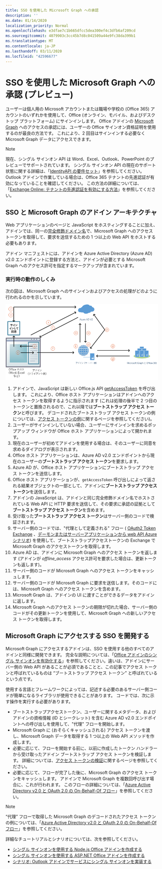 ```yaml
---
title: SSO を使用した Microsoft Graph への承認
description: ''
ms.date: 01/14/2020
localization_priority: Normal
ms.openlocfilehash: e3dfae7c1b665dfcc5dea300ef4c3dfb6af209cd
ms.sourcegitcommit: 4079903c3cc45b7d8c041509a44e9fc38da399b1
ms.translationtype: MT
ms.contentlocale: ja-JP
ms.lasthandoff: 03/11/2020
ms.locfileid: "42596677"
---
```

# <a name="authorize-to-microsoft-graph-with-sso-preview"></a>SSO を使用した Microsoft Graph への承認 (プレビュー)

ユーザーは個人用の Microsoft アカウントまたは職場や学校の (Office 365) アカウントのいずれかを使用して、Office (オンライン、モバイル、およびデスクトップ プラットフォーム) にサインインします。 Office アドインの [Microsoft Graph](https://developer.microsoft.com/graph/docs) へのアクセスの承認には、ユーザーの Office サインオン資格証明を使用するのが最良の方法です。 これにより、2 回目はサインインする必要なく Microsoft Graph データにアクセスできます。 

> [!NOTE]
> 現在、シングル サインオン API は Word、Excel、Outlook、PowerPoint のプレビューでサポートされています。 シングル サインオン API の現在のサポート状態に関する詳細は、「[IdentityAPI の要件セット](../reference/requirement-sets/identity-api-requirement-sets.md)」を参照してください。 Outlook アドインで作業している場合は、Office 365 テナントの先進認証が有効になっていることを確認してください。 この方法の詳細については、「[Exchange Online: テナントの先進認証を有効にする方法](https://social.technet.microsoft.com/wiki/contents/articles/32711.exchange-online-how-to-enable-your-tenant-for-modern-authentication.aspx)」を参照してください。

## <a name="add-in-architecture-for-sso-and-microsoft-graph"></a>SSO と Microsoft Graph のアドイン アーキテクチャ

Web アプリケーションのページと JavaScript をホスティングすることに加え、アドインでは、同一の[完全修飾ドメイン名](/windows/desktop/DNS/f-gly#_dns_fully_qualified_domain_name_fqdn__gly)で、Microsoft Graph へのアクセス トークンを取得して、要求を送信するための 1 つ以上の Web API をホストする必要もあります。

アドイン マニフェストには、アドインを Azure Active Directory (Azure AD) v2.0 エンドポイントに登録する方法と、アドインが必要とする Microsoft Graph へのアクセス許可を指定するマークアップが含まれています。

### <a name="how-it-works-at-runtime"></a>実行時の動作のしくみ

次の図は、Microsoft Graph へのサインインおよびアクセスの処理がどのように行われるのかを示しています。

![SSO プロセスを示す図](../images/sso-access-to-microsoft-graph.png)

1. アドインで、JavaScript は新しい Office.js API [getAccessToken](/javascript/api/office-runtime/officeruntime.auth#getaccesstoken-options-) を呼び出します。 これにより、Office ホスト アプリケーションはアドインへのアクセス トークンを取得するように指示されます  (これは処理の後半で 2 つ目のトークンと置換されるので、これ以降では**ブートストラップ アクセス トークン**と呼びます。 デコードされたブートストラップ アクセス トークンの例については、[アクセス トークンの例](sso-in-office-add-ins.md#example-access-token)に関するページを参照してください)。
2. ユーザーがサインインしていない場合、ユーザーにサインインを求めるポップアップ ウィンドウが Office ホスト アプリケーションによって開かれます。
3. 現在のユーザーが初めてアドインを使用する場合は、そのユーザーに同意を求めるダイアログが表示されます。
4. Office ホスト アプリケーションは、Azure AD v2.0 エンドポイントから現在のユーザーの**ブートストラップ アクセス トークン**を要求します。
5. Azure AD が、Office ホスト アプリケーションにブートストラップ アクセス トークンを送信します。
6. Office ホスト アプリケーションが、`getAccessToken` 呼び出しによって返される結果オブジェクトの一部として、アドインに**ブートストラップ アクセス トークン**を送信します。
7. アドインの JavaScript は、アドインと同じ完全修飾ドメイン名でホストされている Web API に HTTP 要求を送信して、その要求に承認の証拠として**ブートストラップ アクセス トークン**を含めます。
8. 受け取った**ブートストラップ アクセス トークン**はサーバー側のコードで検証されます。
9. サーバー側のコードでは、"代理として定義される" フロー ( [OAuth2 Token Exchange](https://tools.ietf.org/html/draft-ietf-oauth-token-exchange-02) 、[デーモンまたはサーバーアプリケーションから web API Azure シナリオ](/azure/active-directory/develop/active-directory-authentication-scenarios)) を使用して、ブートストラップアクセストークンの Exchange で Microsoft Graph のアクセストークンを取得します。
10. Azure AD は、アドインに Microsoft Graph へのアクセス トークンを返します (アドインが *offline_access* アクセス許可を要求した場合は、更新トークンも返します)。
11. サーバー側のコードが Microsoft Graph へのアクセス トークンをキャッシュします。
12. サーバー側のコードが Microsoft Graph に要求を送信します。そのコードには、Microsoft Graph へのアクセス トークンを含めます。
13. Microsoft Graph は、アドインの UI に渡すことができるデータをアドインに返します。
14. Microsoft Graph へのアクセス トークンの期限が切れた場合、サーバー側のコードがその更新トークンを使用して、Microsoft Graph への新しいアクセス トークンを取得します。

## <a name="develop-an-sso-add-in-that-accesses-microsoft-graph"></a>Microsoft Graph にアクセスする SSO を開発する

Microsoft Graph にアクセスするアドインは、SSO を使用する他のすべてのアドインと同様に開発できます。 完全な説明については、「[Office アドインのシングル サインオンを有効化する](../develop/sso-in-office-add-ins.md)」を参照してください。違いは、アドインにサーバー側の Web API があることが必須であることと、この記事でアクセス トークンと呼ばれているものは “ブートストラップ アクセス トークン” と呼ばれているという点です。

使用する言語とフレームワークによっては、記述する必要のあるサーバー側コードが簡単になるライブラリが使用できることがあります。 コードでは、次に示す操作を実行する必要があります。

* ブートストラップアクセストークン、ユーザーに関するメタデータ、およびアドインの資格情報 (ID とシークレット) を含む Azure AD v2.0 エンドポイントへの呼び出しを使用して、"代理" フローを開始します。
* Microsoft Graph に (おそらくキャッシュされる) アクセス トークンを渡し、Microsoft Graph データを取得する 1 つ以上の Web API メソッドを作成します。
* 必要に応じて、フローを開始する前に、以前に作成したトークン ハンドラーから受け取ったアドイン ブートストラップ アクセス トークンを検証します。 詳細については、[アクセス トークンの検証](sso-in-office-add-ins.md#validate-the-access-token)に関するページを参照してください。 
* 必要に応じて、フローが完了した後に、Microsoft Graph のアクセス トークンをキャッシュします。 アドインで Microsoft Graph を複数回呼び出す場合に、これが行われます。 このフローの詳細については、「[Azure Active Directory v2.0 と OAuth 2.0 の On-Behalf-Of フロー](/azure/active-directory/develop/active-directory-v2-protocols-oauth-on-behalf-of)」を参照してください。

> [!NOTE]
> “代理” フローで取得した Microsoft Graph のデコードされたアクセス トークンの例については、「[Azure Active Directory v2.0 と OAuth 2.0 の On-Behalf-Of フロー](/azure/active-directory/develop/active-directory-v2-protocols-oauth-on-behalf-of)」を参照してください。

詳細なチュートリアルとシナリオについては、次を参照してください。

* [シングル サインオンを使用する Node.js Office アドインを作成する](create-sso-office-add-ins-nodejs.md)
* [シングル サインオンを使用する ASP.NET Office アドインを作成する](create-sso-office-add-ins-aspnet.md)
* [シナリオ: Outlook アドインでサービスにシングル サインオンを実装する](../outlook/implement-sso-in-outlook-add-in.md)
